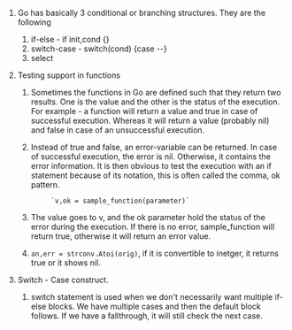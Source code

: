 1. Go has basically 3 conditional or branching structures. They are the following

    1. if-else - if init,cond {}
    2. switch-case - switch(cond) {case --}
    3. select

2. Testing support in functions

    1. Sometimes the functions in Go are defined such that they return two results. One is the value and the other is the status of the execution. For example - a function will return a value and true in case of successful execution. Whereas it will return a value (probably nil) and false in case of an unsuccessful execution.

    2. Instead of true and false, an error-variable can be returned. In case of successful execution, the error is nil. Otherwise, it contains the error information. It is then obvious to test the execution with an if statement because of its notation, this is often called the comma, ok pattern.

                `v,ok = sample_function(parameter)`
    
    3. The value goes to v, and the ok parameter hold the status of the error during the execution. If there is no error, sample_function will return true, otherwise it will return an error value.

    4. `an,err = strconv.Atoi(orig)`, if it is convertible to inetger, it returns true or it shows nil.

3. Switch - Case construct.

    1. switch statement is used when we don't necessarily want multiple if-else blocks. We have multiple cases and then the default block follows. If we have a fallthrough, it will still check the next case.